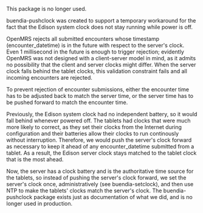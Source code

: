 This package is no longer used.

buendia-pushclock was created to support a temporary workaround for the
fact that the Edison system clock does not stay running while power is off.

OpenMRS rejects all submitted encounters whose timestamp (encounter\_datetime)
is in the future with respect to the server's clock.  Even 1 millisecond in
the future is enough to trigger rejection; evidently OpenMRS was not designed
with a client-server model in mind, as it admits no possibility that the
client and server clocks might differ.  When the server clock falls behind
the tablet clocks, this validation constraint fails and all incoming
encounters are rejected.

To prevent rejection of encounter submissions, either the encounter time
has to be adjusted back to match the server time, or the server time has to
be pushed forward to match the encounter time.

Previously, the Edison system clock had no independent battery, so it would
fall behind whenever powered off.  The tablets had clocks that were much
more likely to correct, as they set their clocks from the Internet during
configuration and their batteries allow their clocks to run continously
without interruption.  Therefore, we would push the server's clock forward
as necessary to keep it ahead of any encounter\_datetime submitted from a
tablet.  As a result, the Edison server clock stays matched to the tablet
clock that is the most ahead.

Now, the server has a clock battery and is the authoritative time source
for the tablets, so instead of pushing the server's clock forward, we set
the server's clock once, administratively (see buendia-setclock), and then
use NTP to make the tablets' clocks match the server's clock.  The
buendia-pushclock package exists just as documentation of what we did,
and is no longer used in production.
